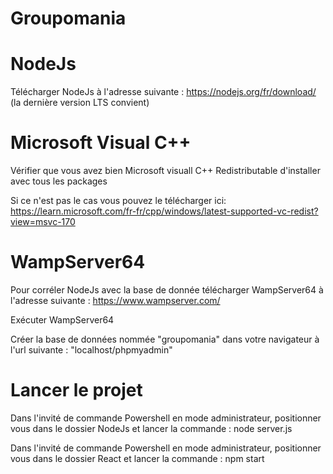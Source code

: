 # Groupomania

# NodeJs

Télécharger NodeJs à l'adresse suivante : https://nodejs.org/fr/download/ (la dernière version LTS convient)


# Microsoft Visual C++

Vérifier que vous avez bien Microsoft visuall C++ Redistributable d'installer avec tous les packages

Si ce n'est pas le cas vous pouvez le télécharger ici: https://learn.microsoft.com/fr-fr/cpp/windows/latest-supported-vc-redist?view=msvc-170


# WampServer64

Pour corréler NodeJs avec la base de donnée télécharger WampServer64 à l'adresse suivante : https://www.wampserver.com/

Exécuter WampServer64

Créer la base de données nommée "groupomania" dans votre navigateur à l'url suivante : "localhost/phpmyadmin"


# Lancer le projet

Dans l'invité de commande Powershell en mode administrateur, positionner vous dans le dossier NodeJs et lancer la commande : node server.js 

Dans l'invité de commande Powershell en mode administrateur, positionner vous dans le dossier React et lancer la commande : npm start 

